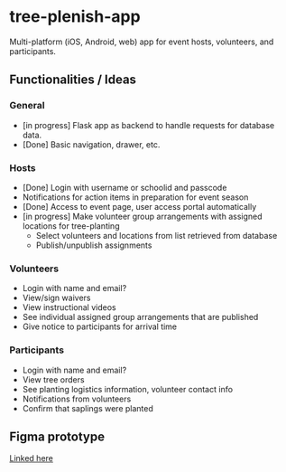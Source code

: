 # tree-plenish-app

Multi-platform (iOS, Android, web) app for event hosts, volunteers, and participants.

## Functionalities / Ideas
### General
- [in progress] Flask app as backend to handle requests for database data.
- [Done] Basic navigation, drawer, etc.

### Hosts
- [Done] Login with username or schoolid and passcode
- Notifications for action items in preparation for event season
- [Done] Access to event page, user access portal automatically
- [in progress] Make volunteer group arrangements with assigned locations for tree-planting
    - Select volunteers and locations from list retrieved from database
    - Publish/unpublish assignments

### Volunteers
- Login with name and email?
- View/sign waivers
- View instructional videos
- See individual assigned group arrangements that are published
- Give notice to participants for arrival time

### Participants
- Login with name and email?
- View tree orders
- See planting logistics information, volunteer contact info
- Notifications from volunteers
- Confirm that saplings were planted

## Figma prototype
[Linked here](https://www.figma.com/file/JYA4Wo0YQH1mLFo3qyos95/Tree-Plenish-App)